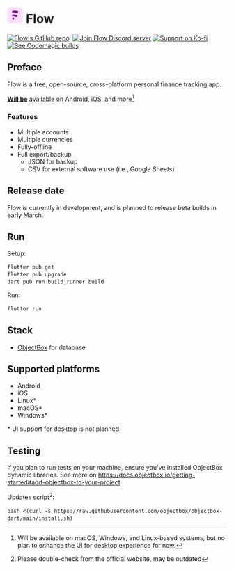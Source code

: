 # ![Flow logo](logo@32.png) Flow

[![Flow's GitHub repo](https://img.shields.io/badge/GitHub-flow--mn/flow-f5ccff?logo=github&logoColor=white&style=for-the-badge)](https://github.com/flow-mn/flow)&nbsp;
[![Join Flow Discord server](https://img.shields.io/badge/Discord-Flow-f5ccff?logo=discord&logoColor=white&style=for-the-badge)](https://discord.gg/Ndh9VDeZa4)
[![Support on Ko-fi](https://img.shields.io/badge/kofi-sadespresso-f5ccff?logo=ko-fi&logoColor=white&style=for-the-badge&label=Ko-fi)](https://ko-fi.com/sadespresso)
[![See Codemagic builds](https://img.shields.io/badge/CodeMagic-see_builds-f5ccff?logo=codemagic&logoColor=white&style=for-the-badge)](https://codemagic.io/apps/65950ed30591c25df05b5613/65950ed30591c25df05b5612/latest_build)

## Preface

Flow is a free, open-source, cross-platform personal finance tracking app.

[**Will be**](#release-date) available on Android, iOS, and more[^1]

### Features

* Multiple accounts
* Multiple currencies
* Fully-offline
* Full export/backup
  * JSON for backup
  * CSV for external software use (i.e., Google Sheets)

## Release date

Flow is currently in development, and is planned to release beta builds in
early March.

## Run

Setup:

```sh
flutter pub get
flutter pub upgrade
dart pub run build_runner build
```

Run:

```sh
flutter run
```

## Stack

* [ObjectBox](https://objectbox.io/) for database

## Supported platforms

* Android
* iOS
* Linux*
* macOS*
* Windows*

\* UI support for desktop is not planned

## Testing

If you plan to run tests on your machine, ensure you've installed ObjectBox
dynamic libraries. See more on <https://docs.objectbox.io/getting-started#add-objectbox-to-your-project>

Updates script[^2]:

`bash <(curl -s https://raw.githubusercontent.com/objectbox/objectbox-dart/main/install.sh)`

[^1]: Will be available on macOS, Windows, and Linux-based systems, but no plan
to enhance the UI for desktop experience for now.

[^2]: Please double-check from the official website, may be outdated
